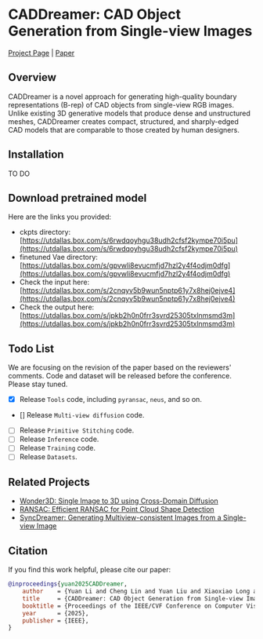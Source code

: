 # CADDreamer: CAD Object Generation from Single-view Images

[Project Page](https://lidan233.github.io/caddreamer/) | [Paper](https://arxiv.org/pdf/2502.20732)

## Overview

CADDreamer is a novel approach for generating high-quality boundary representations (B-rep) of CAD objects from single-view RGB images. Unlike existing 3D generative models that produce dense and unstructured meshes, CADDreamer creates compact, structured, and sharply-edged CAD models that are comparable to those created by human designers.


## Installation
TO DO

## Download pretrained model
Here are the links you provided:

* ckpts directory: [https://utdallas.box.com/s/6rwdqoyhgu38udh2cfsf2kympe70i5pu](https://utdallas.box.com/s/6rwdqoyhgu38udh2cfsf2kympe70i5pu)
* finetuned Vae directory: [https://utdallas.box.com/s/gpvwli8evucmfjd7hzl2y4f4odjm0dfg](https://utdallas.box.com/s/gpvwli8evucmfjd7hzl2y4f4odjm0dfg)
* Check the input here: [https://utdallas.box.com/s/2cnqyv5b9wun5nptp61y7x8hej0ejve4](https://utdallas.box.com/s/2cnqyv5b9wun5nptp61y7x8hej0ejve4)
* Check the output here: [https://utdallas.box.com/s/jpkb2h0n0frr3svrd25305txlnmsmd3m](https://utdallas.box.com/s/jpkb2h0n0frr3svrd25305txlnmsmd3m)

## Todo List
We are focusing on the revision of the paper based on the reviewers' comments.
Code and dataset will be released before the conference.
Please stay tuned.
- [x] Release `Tools` code, including `pyransac`, `neus`, and so on.
- [] Release `Multi-view diffusion` code.
- [ ] Release `Primitive Stitching` code.
- [ ] Release `Inference` code.
- [ ] Release `Training` code.
- [ ] Release `Datasets`.

## Related Projects

- [Wonder3D: Single Image to 3D using Cross-Domain Diffusion](https://github.com/xxlong0/Wonder3D)
- [RANSAC: Efficient RANSAC for Point Cloud Shape Detection](https://github.com/alessandro-gentilini/Efficient-RANSAC-for-Point-Cloud-Shape-Detection)
- [SyncDreamer: Generating Multiview-consistent Images from a Single-view Image](https://github.com/liuyuan-pal/SyncDreamer)

## Citation

If you find this work helpful, please cite our paper:
```bibtex
@inproceedings{yuan2025CADDreamer,
    author    = {Yuan Li and Cheng Lin and Yuan Liu and Xiaoxiao Long and Chenxu Zhang and Ningna Wang and Xin Li and Wenping Wang and Xiaohu Guo},
    title     = {CADDreamer: CAD Object Generation from Single-view Images},
    booktitle = {Proceedings of the IEEE/CVF Conference on Computer Vision and Pattern Recognition (CVPR)},
    year      = {2025},
    publisher = {IEEE},
}
```